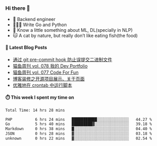 ### Hi there 👋

- 🔧 Backend engineer
- 👨🏻‍💻 Write Go and Python
- 🔭 Know a little something about ML, DL(specially in NLP)
- 🐱 A cat by nature, but really don’t like eating fish(the food)

#### 📖 Latest Blog Posts
<!-- BLOG-POST-LIST:START -->
- [通过 git pre-commit hook 防止误提交二进制文件](https://ameow.xyz/archives/prevent-commiting-binaries-with-pre-commit-hook)
- [猫鱼周刊 vol. 078 我的 Dev Portfolio](https://ameow.xyz/archives/weekly-078)
- [猫鱼周刊 vol. 077 Code For Fun](https://ameow.xyz/archives/weekly-077)
- [博客装修之开源项目展示、关于页面](https://ameow.xyz/archives/blog-maintenance-showcase-and-about)
- [优雅地在 crontab 中运行脚本](https://ameow.xyz/archives/run-scripts-in-crontab-gracefully)
<!-- BLOG-POST-LIST:END -->

#### ⏱️ This week I spent my time on
<!--START_SECTION:waka-->

```txt
Total Time: 14 hrs 28 mins

PHP          6 hrs 24 mins   ███████████░░░░░░░░░░░░░░   44.27 %
Go           5 hrs 40 mins   █████████▓░░░░░░░░░░░░░░░   39.18 %
Markdown     0 hrs 38 mins   █░░░░░░░░░░░░░░░░░░░░░░░░   04.40 %
JSON         0 hrs 28 mins   ▓░░░░░░░░░░░░░░░░░░░░░░░░   03.18 %
unknown      0 hrs 22 mins   ▓░░░░░░░░░░░░░░░░░░░░░░░░   02.54 %
```

<!--END_SECTION:waka-->

<!--
**LeslieLeung/LeslieLeung** is a ✨ _special_ ✨ repository because its `README.md` (this file) appears on your GitHub profile.

Here are some ideas to get you started:

- 🔭 I’m currently working on ...
- 🌱 I’m currently learning ...
- 👯 I’m looking to collaborate on ...
- 🤔 I’m looking for help with ...
- 💬 Ask me about ...
- 📫 How to reach me: ...
- 😄 Pronouns: ...
- ⚡ Fun fact: ...
-->

